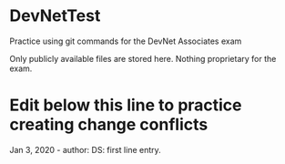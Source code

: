 # DevNetTest
Practice using git commands for the DevNet Associates exam

Only publicly available files are stored here. Nothing proprietary for the exam.

Edit below this line to practice creating change conflicts
=============================================================

Jan 3, 2020 - author: DS: first line entry.
